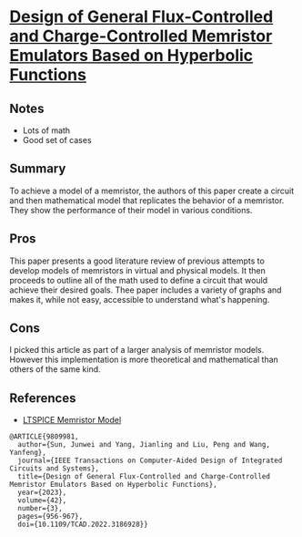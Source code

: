 # [Design of General Flux-Controlled and Charge-Controlled Memristor Emulators Based on Hyperbolic Functions](https://ieeexplore.ieee.org/document/9809981)

## Notes
- Lots of math
- Good set of cases 

## Summary
To achieve a model of a memristor, the authors of this paper create a circuit and then mathematical model that replicates the behavior of a memristor. They show the performance of their model in various conditions.

## Pros
This paper presents a good literature review of previous attempts to develop models of memristors in virtual and physical models. It then proceeds to outline all of the math used to define a circuit that would achieve their desired goals. Thee paper includes a variety of graphs and makes it, while not easy, accessible to understand what's happening.

## Cons
I picked this article as part of a larger analysis of memristor models. However this implementation is more theoretical and mathematical than others of the same kind.

## References
- [LTSPICE Memristor Model](https://www.mdpi.com/2079-9292/10/13/1594)

```
@ARTICLE{9809981,
  author={Sun, Junwei and Yang, Jianling and Liu, Peng and Wang, Yanfeng},
  journal={IEEE Transactions on Computer-Aided Design of Integrated Circuits and Systems}, 
  title={Design of General Flux-Controlled and Charge-Controlled Memristor Emulators Based on Hyperbolic Functions}, 
  year={2023},
  volume={42},
  number={3},
  pages={956-967},
  doi={10.1109/TCAD.2022.3186928}}
```
